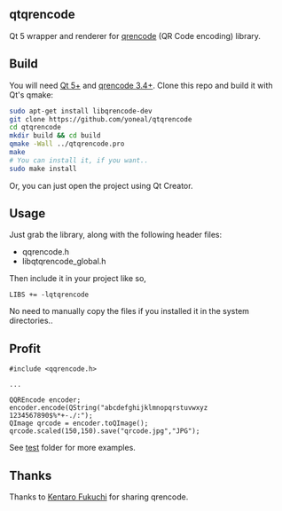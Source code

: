 ## qtqrencode

Qt 5 wrapper and renderer for [qrencode](https://github.com/fukuchi/libqrencode) (QR Code encoding) library.

## Build

You will need [Qt 5+](http://qt-project.org/downloads) and [qrencode 3.4+](http://fukuchi.org/works/qrencode). Clone this repo and build it with Qt's qmake:
```bash
sudo apt-get install libqrencode-dev
git clone https://github.com/yoneal/qtqrencode
cd qtqrencode
mkdir build && cd build
qmake -Wall ../qtqrencode.pro
make
# You can install it, if you want..
sudo make install
```
Or, you can just open the project using Qt Creator.

## Usage

Just grab the library, along with the following header files:

* qqrencode.h
* libqtqrencode_global.h

Then include it in your project like so,
```
LIBS += -lqtqrencode
```

No need to manually copy the files if you installed it in the system directories..

## Profit
```
#include <qqrencode.h>

...

QQREncode encoder;
encoder.encode(QString("abcdefghijklmnopqrstuvwxyz 1234567890$%*+-./:");
QImage qrcode = encoder.toQImage();
qrcode.scaled(150,150).save("qrcode.jpg","JPG");
```

See [test](test) folder for more examples.

## Thanks

Thanks to [Kentaro Fukuchi](http://fukuchi.org) for sharing qrencode.
